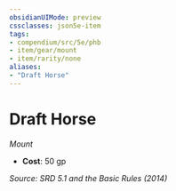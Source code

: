```yaml
---
obsidianUIMode: preview
cssclasses: json5e-item
tags:
- compendium/src/5e/phb
- item/gear/mount
- item/rarity/none
aliases: 
- "Draft Horse"
---
```

# Draft Horse
*Mount*  

- **Cost**: 50 gp

*Source: SRD 5.1 and the Basic Rules (2014)*